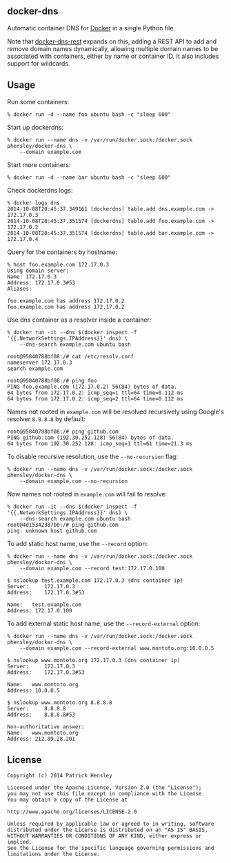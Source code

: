 docker-dns
----------

Automatic container DNS for [Docker][docker] in a single Python file.

Note that [docker-dns-rest][dns-rest] expands on this, adding a REST API to add and remove domain names dynamically, allowing multiple domain names to be associated with containers, either by name or container ID.  It also includes support for wildcards.

[docker]: http://github.com/docker/docker "Docker"
[dns-rest]: http://github.com/phensley/docker-dns-rest "docker-dns-rest"

Usage
-----

Run some containers:

    % docker run -d --name foo ubuntu bash -c "sleep 600"

Start up dockerdns:

    % docker run --name dns -v /var/run/docker.sock:/docker.sock phensley/docker-dns \
        --domain example.com

Start more containers:

    % docker run -d --name bar ubuntu bash -c "sleep 600"

Check dockerdns logs:

    % docker logs dns
    2014-10-08T20:45:37.349161 [dockerdns] table.add dns.example.com -> 172.17.0.3
    2014-10-08T20:45:37.351574 [dockerdns] table.add foo.example.com -> 172.17.0.2
    2014-10-08T20:45:37.351574 [dockerdns] table.add bar.example.com -> 172.17.0.4

Query for the containers by hostname:

    % host foo.example.com 172.17.0.3
    Using domain server:
    Name: 172.17.0.3
    Address: 172.17.0.3#53
    Aliases:

    foo.example.com has address 172.17.0.2
    foo.example.com has address 172.17.0.2

Use dns container as a resolver inside a container:

    % docker run -it --dns $(docker inspect -f '{{.NetworkSettings.IPAddress}}' dns) \
        --dns-search example.com ubuntu bash

    root@95840788bf08:/# cat /etc/resolv.conf
    nameserver 172.17.0.3
    search example.com

    root@95840788bf08:/# ping foo
    PING foo.example.com (172.17.0.2) 56(84) bytes of data.
    64 bytes from 172.17.0.2: icmp_seq=1 ttl=64 time=0.112 ms
    64 bytes from 172.17.0.2: icmp_seq=2 ttl=64 time=0.112 ms

Names not rooted in `example.com` will be resolved recursively using Google's resolver `8.8.8.8` by default:

    root@95840788bf08:/# ping github.com
    PING github.com (192.30.252.128) 56(84) bytes of data.
    64 bytes from 192.30.252.128: icmp_seq=1 ttl=61 time=21.3 ms

To disable recursive resolution, use the `--no-recursion` flag:

    % docker run --name dns -v /var/run/docker.sock:/docker.sock phensley/docker-dns \
        --domain example.com --no-recursion

Now names not rooted in `example.com` will fail to resolve:

    % docker run -it --dns $(docker inspect -f '{{.NetworkSettings.IPAddress}}' dns) \
        --dns-search example.com ubuntu bash
    root@4d15342387b0:/# ping github.com
    ping: unknown host github.com

To add static host name, use the `--record` option:

    % docker run --name dns -v /var/run/docker.sock:/docker.sock phensley/docker-dns \
        --domain example.com --record test:172.17.0.100

	$ nslookup test.example.com 172.17.0.3 (dns container ip)
	Server:		172.17.0.3
	Address:	172.17.0.3#53

	Name:	test.example.com
	Address: 172.17.0.100

To add external static host name, use the `--record-external` option:

    % docker run --name dns -v /var/run/docker.sock:/docker.sock phensley/docker-dns \
        --domain example.com --record-external www.montoto.org:10.0.0.5

	$ nslookup www.montoto.org 172.17.0.3 (dns container ip)
	Server:		172.17.0.3
	Address:	172.17.0.3#53

	Name:	www.montoto.org
	Address: 10.0.0.5

	$ nslookup www.montoto.org 8.8.8.8
	Server:		8.8.8.8
	Address:	8.8.8.8#53

	Non-authoritative answer:
	Name:	www.montoto.org
	Address: 212.89.28.201

License
-------

    Copyright (c) 2014 Patrick Hensley

    Licensed under the Apache License, Version 2.0 (the "License");
    you may not use this file except in compliance with the License.
    You may obtain a copy of the License at

    http://www.apache.org/licenses/LICENSE-2.0

    Unless required by applicable law or agreed to in writing, software
    distributed under the License is distributed on an "AS IS" BASIS,
    WITHOUT WARRANTIES OR CONDITIONS OF ANY KIND, either express or implied.
    See the License for the specific language governing permissions and
    limitations under the License.

